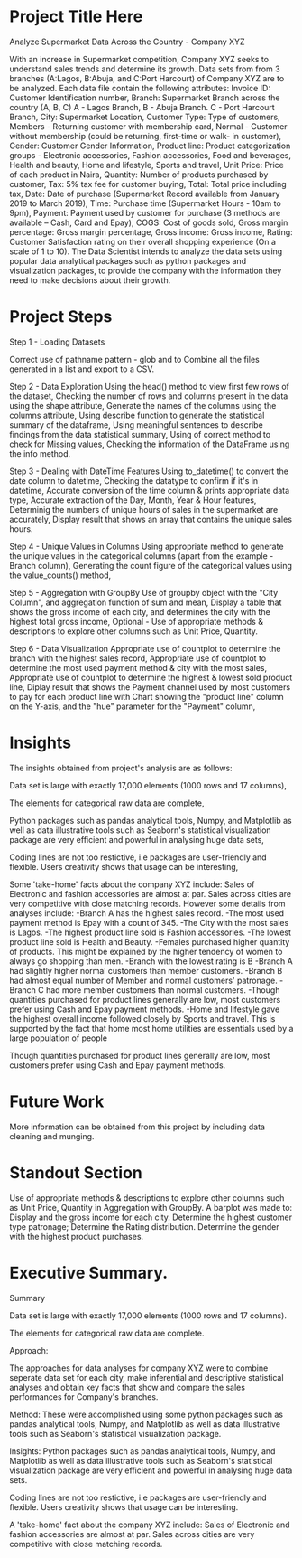 # Project Title Here
Analyze Supermarket Data Across the Country - Company XYZ

With an increase in Supermarket competition, Company XYZ seeks to understand sales trends and determine its growth. Data sets from from 3 branches (A:Lagos, B:Abuja, and C:Port Harcourt) of Company XYZ are to be analyzed. Each data file contain the following attributes: 
  Invoice ID: Customer Identification number,
  Branch: Supermarket Branch across the country (A, B, C)
    A - Lagos Branch,
    B - Abuja Branch.
    C - Port Harcourt Branch,
  City: Supermarket Location,
  Customer Type: Type of customers, Members - Returning customer with membership card, Normal - Customer without membership (could be returning, first-time or walk-    in customer),
  Gender: Customer Gender Information,
Product line: Product categorization groups - Electronic accessories, Fashion accessories, Food and beverages, Health and beauty, Home and lifestyle, Sports and    travel,
 Unit Price: Price of each product in Naira,
Quantity: Number of products purchased by customer,
Tax: 5% tax fee for customer buying,
Total: Total price including tax,
Date: Date of purchase (Supermarket Record available from January 2019 to March 2019),
Time: Purchase time (Supermarket Hours - 10am to 9pm),
Payment: Payment used by customer for purchase (3 methods are available – Cash, Card and Epay),
COGS: Cost of goods sold,
Gross margin percentage: Gross margin percentage,
Gross income: Gross income,
Rating: Customer Satisfaction rating on their overall shopping experience (On a scale of 1 to 10).
The Data Scientist intends to analyze the data sets using popular data analytical packages such as python packages and visualization packages, to provide the company with the information they need to make decisions about their growth.




# Project Steps
Step 1 - Loading Datasets

Correct use of pathname pattern - glob 
and to Combine all the files generated in a list and export to a CSV. 

Step 2 - Data Exploration
  Using the head() method to view first few rows of the dataset,
  Checking the number of rows and columns present in the data using the shape attribute,
  Generate the names of the columns using the columns attribute,
  Using describe function to generate the statistical summary of the dataframe,
  Using meaningful sentences to describe findings from the data statistical summary,
  Using of correct method to check for Missing values,
  Checking the information of the DataFrame using the info method.

Step 3 -  Dealing with DateTime Features
  Using to_datetime() to convert the date column to datetime,
  Checking the datatype to confirm if it's in datetime,
  Accurate conversion of the time column & prints appropriate data type,
  Accurate extraction of the Day, Month, Year & Hour features,
  Determinig the numbers of unique hours of sales in the supermarket are accurately,
  Display result that shows an array that contains the unique sales hours.

Step 4 - Unique Values in Columns
  Using appropriate method to generate the unique values in the categorical columns (apart from the example - Branch column),
  Generating the count figure of the categorical values using the value_counts() method,

Step 5 -  Aggregation with GroupBy
  Use of groupby object with the "City Column", and aggregation function of sum and mean,
  Display a table that shows the gross income of each city, and determines the city with the highest total gross income,
  Optional - Use of appropriate methods & descriptions to explore other columns such as Unit Price, Quantity.

Step 6 - Data Visualization
  Appropriate use of countplot to determine the branch with the highest sales record,
  Appropriate use of countplot to determine the most used payment method & city with the most sales,
  Appropriate use of countplot to determine the highest & lowest sold product line,
Diplay result that shows the Payment channel used by most customers to pay for each product line with Chart showing the "product line" column on the Y-axis, and   the  "hue" parameter for the "Payment" column,


# Insights
The insights obtained from project's analysis are as follows:

Data set is large with exactly 17,000 elements (1000 rows and 17 columns),

The elements for categorical raw data are complete,

Python packages such as pandas analytical tools, Numpy, and Matplotlib as well as data illustrative tools such as Seaborn's statistical visualization package are very efficient and powerful in analysing huge data sets,

Coding lines are not too restictive, i.e packages are user-friendly and flexible. Users creativity shows that usage can be interesting,

Some 'take-home' facts about the company XYZ include:
Sales of Electronic and fashion accessories are almost at par. Sales across cities are very competitive with close matching records. However some details from analyses include:
    -Branch A has the highest sales record.
    -The most used payment method is Epay with a count of 345.
    -The City with the most sales is Lagos.
    -The highest product line sold is Fashion accessories.
    -The lowest product line sold is Health and Beauty.
    -Females purchased higher quantity of products. This might be explained by the higher tendency of women to always go shopping than men.
    -Branch with the lowest rating is B
    -Branch A had slightly higher normal customers than member customers.
    -Branch B had almost equal number of Member and normal customers' patronage.
    -Branch C had more member customers than normal customers.
    -Though quantities purchased for product lines generally are low, most customers prefer using Cash and Epay payment methods.
    -Home and lifestyle gave the highest overall income followed closely by Sports and travel.
This is supported by the fact that home most home utilities are essentials used by a large population of people

Though quantities purchased for product lines generally are low, most customers prefer using Cash and Epay payment methods.

# Future Work
More information can be obtained from this project by including data cleaning and munging.

# Standout Section
Use of appropriate methods & descriptions to explore other columns such as Unit Price, Quantity in Aggregation with GroupBy.
A barplot was made to:
    Display and the gross income for each city.
    Determine the highest customer type patronage;
    Determine the Rating distribution.
    Determine the gender with the highest product purchases.

# Executive Summary.
Summary

Data set is large with exactly 17,000 elements (1000 rows and 17 columns).

The elements for categorical raw data are complete.

Approach:

The approaches for data analyses for company XYZ were to combine seperate data set for each city, make inferential and descriptive statistical analyses and obtain key facts that show and compare the sales performances for Company's branches.

Method:
These were accomplished using some python packages such as pandas analytical tools, Numpy, and Matplotlib as well as data illustrative tools such as Seaborn's statistical visualization package.

Insights:
Python packages such as pandas analytical tools, Numpy, and Matplotlib as well as data illustrative tools such as Seaborn's statistical visualization package are very efficient and powerful in analysing huge data sets.

Coding lines are not too restictive, i.e packages are user-friendly and flexible. Users creativity shows that usage can be interesting.

A 'take-home' fact about the company XYZ include:
Sales of Electronic and fashion accessories are almost at par. Sales across cities are very competitive with close matching records. 

